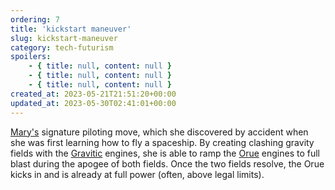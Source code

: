 ```yaml
---
ordering: 7
title: 'kickstart maneuver'
slug: kickstart-maneuver
category: tech-futurism
spoilers:
    - { title: null, content: null }
    - { title: null, content: null }
    - { title: null, content: null }
created_at: 2023-05-21T21:51:20+00:00
updated_at: 2023-05-30T02:41:01+00:00
---
```

[Mary's](/category/characters/mary) signature piloting move, which she discovered by accident when she was first learning how to fly a spaceship. By creating clashing gravity fields with the [Gravitic](/category/tech-futurism/gravitics) engines, she is able to ramp the [Orue](/category/tech-futurism/orue) engines to full blast during the apogee of both fields. Once the two fields resolve, the Orue kicks in and is already at full power (often, above legal limits).